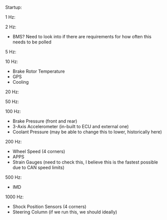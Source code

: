 Startup:

1 Hz:

2 Hz:
* BMS? Need to look into if there are requirements for how often this needs to be polled

5 Hz:

10 Hz:
* Brake Rotor Temperature
* GPS
* Cooling

20 Hz:

50 Hz:

100 Hz:
* Brake Pressure (front and rear)
* 3-Axis Accelerometer (in-built to ECU and external one)
* Coolant Pressure (may be able to change this to lower, historically here)

200 Hz:
* Wheel Speed (4 corners)
* APPS
* Strain Gauges (need to check this, I believe this is the fastest possible due to CAN speed limits)

500 Hz:
* IMD

1000 Hz:
* Shock Position Sensors (4 corners)
* Steering Column (if we run this, we should ideally)



